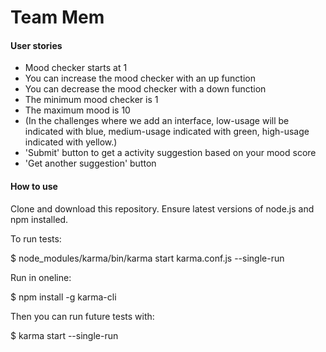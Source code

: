 # Team Mem

#### User stories
* Mood checker starts at 1 
* You can increase the mood checker with an up function
* You can decrease the mood checker with a down function
* The minimum mood checker is 1 
* The maximum mood is 10
* (In the challenges where we add an interface, low-usage will be indicated with blue, medium-usage indicated with green, high-usage indicated with yellow.)
* 'Submit' button to get a activity suggestion based on your mood score
* 'Get another suggestion' button

#### How to use

Clone and download this repository.
Ensure latest versions of node.js and npm installed.

To run tests: 

$ node_modules/karma/bin/karma start karma.conf.js --single-run

Run in oneline:

$ npm install -g karma-cli

Then you can run future tests with:

$ karma start --single-run

